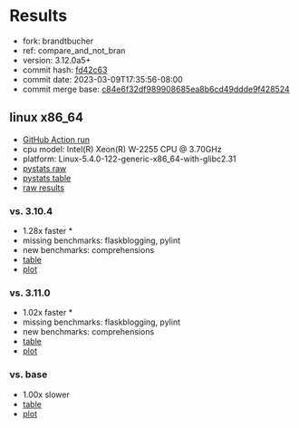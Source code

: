 # Results

- fork: brandtbucher
- ref: compare_and_not_bran
- version: 3.12.0a5+
- commit hash: [fd42c63](https://github.com/brandtbucher/cpython/commit/fd42c63)
- commit date: 2023-03-09T17:35:56-08:00
- commit merge base: [c84e6f32df989908685ea8b6cd49ddde9f428524](https://github.com/brandtbucher/cpython/commit/c84e6f32df989908685ea8b6cd49ddde9f428524)

## linux x86_64

- [GitHub Action run](https://github.com/faster-cpython/benchmarking/actions/runs/4382057477)
- cpu model: Intel(R) Xeon(R) W-2255 CPU @ 3.70GHz
- platform: Linux-5.4.0-122-generic-x86_64-with-glibc2.31
- [pystats raw](bm-20230309-linux-x86_64-brandtbucher-compare_and_not_bran-3.12.0a5%2B-fd42c63-pystats.json)
- [pystats table](bm-20230309-linux-x86_64-brandtbucher-compare_and_not_bran-3.12.0a5%2B-fd42c63-pystats.md)
- [raw results](bm-20230309-linux-x86_64-brandtbucher-compare_and_not_bran-3.12.0a5%2B-fd42c63.json)

### vs. 3.10.4

- 1.28x faster \*
- missing benchmarks: flaskblogging, pylint
- new benchmarks: comprehensions
- [table](bm-20230309-linux-x86_64-brandtbucher-compare_and_not_bran-3.12.0a5%2B-fd42c63-vs-3.10.4.md)
- [plot](bm-20230309-linux-x86_64-brandtbucher-compare_and_not_bran-3.12.0a5%2B-fd42c63-vs-3.10.4.png)

### vs. 3.11.0

- 1.02x faster \*
- missing benchmarks: flaskblogging, pylint
- new benchmarks: comprehensions
- [table](bm-20230309-linux-x86_64-brandtbucher-compare_and_not_bran-3.12.0a5%2B-fd42c63-vs-3.11.0.md)
- [plot](bm-20230309-linux-x86_64-brandtbucher-compare_and_not_bran-3.12.0a5%2B-fd42c63-vs-3.11.0.png)

### vs. base

- 1.00x slower
- [table](bm-20230309-linux-x86_64-brandtbucher-compare_and_not_bran-3.12.0a5%2B-fd42c63-vs-base.md)
- [plot](bm-20230309-linux-x86_64-brandtbucher-compare_and_not_bran-3.12.0a5%2B-fd42c63-vs-base.png)

